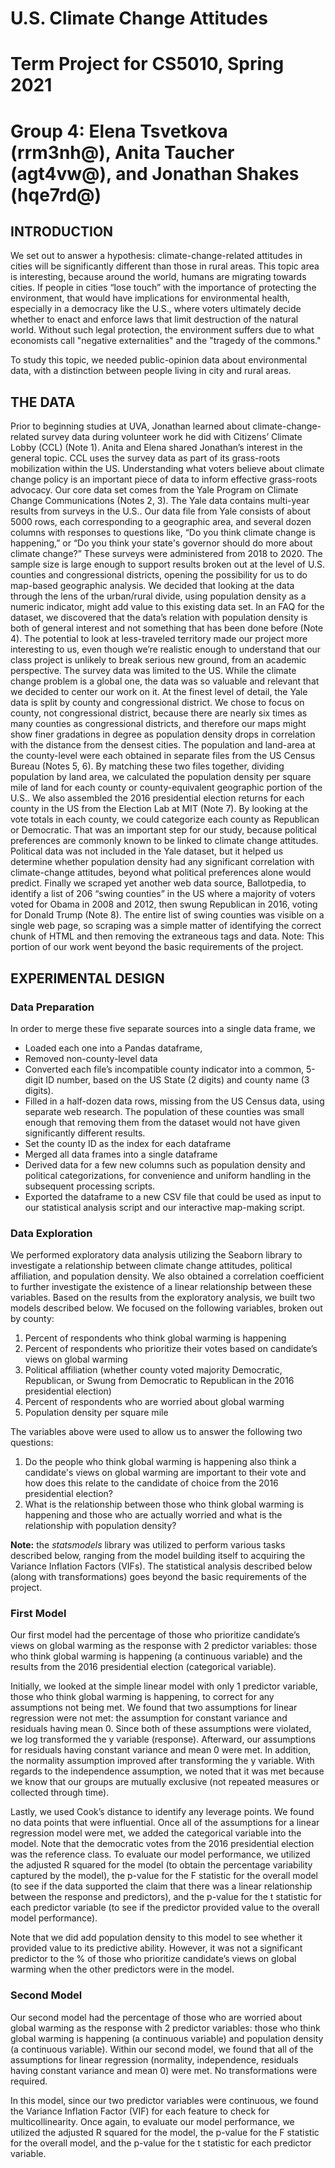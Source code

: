 # U.S. Climate Change Attitudes
# Term Project for CS5010, Spring 2021
# Group 4: Elena Tsvetkova (rrm3nh@),  Anita Taucher (agt4vw@), and Jonathan Shakes (hqe7rd@)

## INTRODUCTION
We set out to answer a hypothesis: climate-change-related attitudes in cities will be significantly different than those in rural areas. This topic area is interesting, because around the world, humans are migrating towards cities. If people in cities “lose touch” with the importance of protecting the environment, that would have implications for environmental health, especially in a democracy like the U.S., where voters ultimately decide whether to enact and enforce laws that limit destruction of the natural world. Without such legal protection, the environment suffers due to what economists call "negative externalities" and the "tragedy of the commons." 

To study this topic, we needed public-opinion data about environmental data, with a distinction between people living in city and rural areas.

## THE DATA
Prior to beginning studies at UVA, Jonathan learned about climate-change-related survey data during volunteer work he did with Citizens’ Climate Lobby (CCL) (Note 1). Anita and Elena shared Jonathan’s interest in the general topic. CCL uses the survey data as part of its grass-roots mobilization within the US. Understanding what voters believe about climate change policy is an important piece of data to inform effective grass-roots advocacy.
Our core data set comes from the Yale Program on Climate Change Communications (Notes 2, 3). The Yale data contains multi-year results from surveys in the U.S.. Our data file from Yale consists of about 5000 rows, each corresponding to a geographic area, and several dozen columns with responses to questions like, “Do you think climate change is happening,” or “Do you think your state's governor should do more about climate change?”  These surveys were administered from 2018 to 2020. The sample size is large enough to support results broken out at the level of U.S. counties and congressional districts, opening the possibility for us to do map-based geographic analysis.
We decided that looking at the data through the lens of the urban/rural divide, using population density as a numeric indicator, might add value to this existing data set.  In an FAQ for the dataset, we discovered that the data’s relation with population density is both of general interest and not something that has been done before (Note 4).  The potential to look at less-traveled territory made our project more interesting to us, even though we’re realistic enough to understand that our class project is unlikely to break serious new ground, from an academic perspective.
The survey data was limited to the US. While the climate change problem is a global one,  the data was so valuable and relevant that we decided to center our work on it.
At the finest level of detail, the Yale data is split by county and congressional district.  We chose to focus on county, not congressional district, because there are nearly six times as many counties as congressional districts, and therefore our maps might show finer gradations in degree as population density drops in correlation with the distance from the densest cities.
The population and land-area at the county-level were each obtained in separate files from the US Census Bureau (Notes 5, 6).  By matching these two files together, dividing population by land area, we calculated the population density per square mile of land for each county or county-equivalent geographic portion of the U.S.. 
We also assembled the 2016 presidential election returns for each county in the US from the Election Lab at MIT (Note 7). By looking at the vote totals in each county, we could categorize each county as Republican or Democratic. That was an important step for our study, because political preferences are commonly known to be linked to climate change attitudes. Political data was not included in the Yale dataset, but it helped us determine whether population density had any significant correlation with climate-change attitudes, beyond what political preferences alone would predict.
Finally we scraped yet another web data source, Ballotpedia, to identify a list of 206 “swing counties” in the US where a majority of voters voted for Obama in 2008 and 2012, then swung Republican in 2016, voting for Donald Trump (Note 8).  The entire list of swing counties was visible on a single web page, so scraping was a simple matter of identifying the correct chunk of HTML and then removing the extraneous tags and data.  Note: This portion of our work went beyond the basic requirements of the project.

## EXPERIMENTAL DESIGN
### Data Preparation
In order to merge these five separate sources into a single data frame, we

* Loaded each one into a Pandas dataframe,
* Removed non-county-level data
* Converted each file’s incompatible county indicator into a common, 5-digit ID number, based on the US State (2 digits) and county name (3 digits).
* Filled in a half-dozen data rows, missing from the US Census data, using separate web research. The population of these counties was small enough that removing them from the dataset would not have given significantly different results.  
* Set the county ID as the index for each dataframe
* Merged all data frames into a single dataframe
* Derived data for a few new columns such as population density and political categorizations, for convenience and uniform handling in the subsequent processing scripts.  
* Exported the dataframe to a new CSV file that could be used as input to our statistical analysis script and our interactive map-making script.

### Data Exploration
We performed exploratory data analysis utilizing the Seaborn library to investigate a relationship between climate change attitudes, political affiliation, and population density. We also obtained a correlation coefficient to further investigate the existence of a linear relationship between these variables. Based on the results from the exploratory analysis, we built two models described below. 
We focused on the following variables, broken out by county: 
1. Percent of respondents who think global warming is happening
2. Percent of respondents who prioritize their votes based on candidate’s views on global warming
3. Political affiliation (whether county voted majority Democratic, Republican, or Swung from Democratic to Republican in the 2016 presidential election)
4. Percent of respondents who are worried about global warming
5. Population density per square mile

The variables above were used to allow us to answer the following two questions:

1. Do the people who think global warming is happening also think a candidate's views on global warming are important to their vote and how does this relate to the candidate of choice from the 2016 presidential election?
2. What is the relationship between those who think global warming is happening and those who are actually worried and what is the relationship with population density?

**Note:** the _statsmodels_ library was utilized to perform various tasks described below, ranging from the model building itself to acquiring the Variance Inflation Factors (VIFs). The statistical analysis described below (along with transformations) goes beyond the basic requirements of the project.

### First Model
Our first model had the percentage of those who prioritize candidate’s views on global warming as the response with 2 predictor variables: those who think global warming is happening (a continuous variable) and the results from the 2016 presidential election (categorical variable). 

Initially, we looked at the simple linear model with only 1 predictor variable, those who think global warming is happening, to correct for any assumptions not being met. We found that two assumptions for linear regression were not met: the assumption for constant variance and residuals having mean 0. Since both of these assumptions were violated, we log transformed the y variable (response). Afterward, our assumptions for residuals having constant variance and mean 0 were met. In addition, the normality assumption improved after transforming the y variable. With regards to the independence assumption, we noted that it was met because we know that our groups are mutually exclusive (not repeated measures or collected through time). 

Lastly, we used Cook’s distance to identify any leverage points. We found no data points that were influential. Once all of the assumptions for a linear regression model were met, we added the categorical variable into the model. Note that the democratic votes from the 2016 presidential election was the reference class. To evaluate our model performance, we utilized the adjusted R squared for the model (to obtain the percentage variability captured by the model), the p-value for the F statistic for the overall model (to see if the data supported the claim that there was a linear relationship between the response and predictors), and the p-value for the t statistic for each predictor variable (to see if the predictor provided value to the overall model performance). 

Note that we did add population density to this model to see whether it provided value to its predictive ability. However, it was not a significant predictor to the % of those who prioritize candidate’s views on global warming when the other predictors were in the model.

### Second Model
Our second model had the percentage of those who are worried about global warming as the response with 2 predictor variables: those who think global warming is happening (a continuous variable) and population density (a continuous variable). Within our second model, we found that all of the assumptions for linear regression (normality, independence, residuals having constant variance and mean 0) were met. No transformations were required. 

In this model, since our two predictor variables were continuous, we found the Variance Inflation Factor (VIF) for each feature to check for multicollinearity. Once again, to evaluate our model performance, we utilized the adjusted R squared for the model, the p-value for the F statistic for the overall model, and the p-value for the t statistic for each predictor variable.

